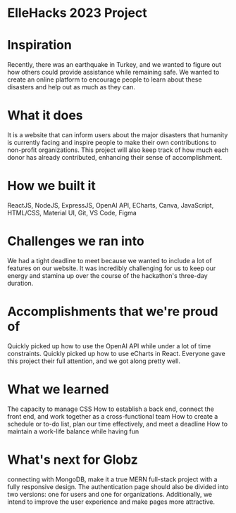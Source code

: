 # ElleHacks 2023 Project

# Inspiration
Recently, there was an earthquake in Turkey, and we wanted to figure out how others could provide assistance while remaining safe. We wanted to create an online platform to encourage people to learn about these disasters and help out as much as they can.

# What it does
It is a website that can inform users about the major disasters that humanity is currently facing and inspire people to make their own contributions to non-profit organizations. This project will also keep track of how much each donor has already contributed, enhancing their sense of accomplishment.

# How we built it
ReactJS, NodeJS, ExpressJS, OpenAI API, ECharts, Canva, JavaScript, HTML/CSS, Material UI, Git, VS Code, Figma

# Challenges we ran into
We had a tight deadline to meet because we wanted to include a lot of features on our website. It was incredibly challenging for us to keep our energy and stamina up over the course of the hackathon's three-day duration.

# Accomplishments that we're proud of
Quickly picked up how to use the OpenAI API while under a lot of time constraints. Quickly picked up how to use eCharts in React. Everyone gave this project their full attention, and we got along pretty well.

# What we learned
The capacity to manage CSS How to establish a back end, connect the front end, and work together as a cross-functional team How to create a schedule or to-do list, plan our time effectively, and meet a deadline How to maintain a work-life balance while having fun

# What's next for Globz
connecting with MongoDB, make it a true MERN full-stack project with a fully responsive design. The authentication page should also be divided into two versions: one for users and one for organizations. Additionally, we intend to improve the user experience and make pages more attractive.
